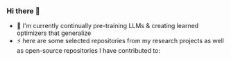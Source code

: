 ### Hi there 👋

<!--
**bentherien/bentherien** is a ✨ _special_ ✨ repository because its `README.md` (this file) appears on your GitHub profile.

Here are some ideas to get you started:


- 🌱 I’m currently learning ...
- 👯 I’m looking to collaborate on ...
- 🤔 I’m looking for help with ...
- 💬 Ask me about ...
- 📫 How to reach me: ...
- 😄 Pronouns: ...
- ⚡ Fun fact: ...
-->

- 🔭 I'm currently continually pre-training LLMs & creating learned optimizers that generalize
- ⚡ here are some selected repositories from my research projects as well as open-source repositories I have contributed to:
